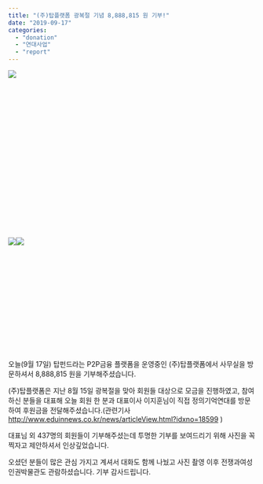 ```yaml
---
title: "(주)탑플랫폼 광복절 기념 8,888,815 원 기부!"
date: "2019-09-17"
categories: 
  - "donation"
  - "연대사업"
  - "report"
---
```


![](http://womenandwar.net/kr/wp-content/uploads/2019/09/정의기억연대-동행소식-탑플랫폼.jpg)

 

 

 

 

 

 

 

 

 

 

![](http://womenandwar.net/kr/wp-content/uploads/2019/09/IMGP0242.jpg)![](http://womenandwar.net/kr/wp-content/uploads/2019/09/IMGP0248.jpg)

 

 

 

 

 

 

 

오늘(9월 17일) 탑펀드라는 P2P금융 플랫폼을 운영중인 (주)탑플랫폼에서 사무실을 방문하셔서 8,888,815 원을 기부해주셨습니다.

(주)탑플랫폼은 지난 8월 15일 광복절을 맞아 회원들 대상으로 모금을 진행하였고, 참여하신 분들을 대표해 오늘 회원 한 분과 대표이사 이지훈님이 직접 정의기억연대를 방문하여 후원금을 전달해주셨습니다.(관련기사 http://www.eduinnews.co.kr/news/articleView.html?idxno=18599 )

대표님 외 437명의 회원들이 기부해주셨는데 투명한 기부를 보여드리기 위해 사진을 꼭 찍자고 제안하셔서 인상깊었습니다.

오셨던 분들이 많은 관심 가지고 계셔서 대화도 함께 나눴고 사진 촬영 이후 전쟁과여성인권박물관도 관람하셨습니다. 기부 감사드립니다.
